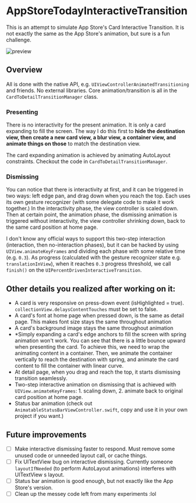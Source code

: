 # AppStoreTodayInteractiveTransition
This is an attempt to simulate App Store's Card Interactive Transition. It is not exactly the same as the App Store's animation, but sure is a fun challenge.

![preview](https://raw.githubusercontent.com/aunnnn/AppStoreiOS11InteractiveTransition/master/appstoreios11.gif)

## Overview

All is done with the native API, e.g. `UIViewControllerAnimatedTransitioning` and friends. No external libraries. Core animation/transition is all in the `CardToDetailTransitionManager` class.

### Presenting
There is no interactivity for the present animation. It is only a card expanding to fill the screen. The way I do this first to **hide the destination view, then create a new card view, a blur view, a container view, and animate things on those** to match the destination view.

The card expanding animation is achieved by animating AutoLayout constraints. Checkout the code in `CardToDetailTransitionManager`.

### Dismissing
You can notice that there is interactivity at first, and it can be triggered in two ways: left edge pan, and drag down when you reach the top. Each uses its own gesture recognizer (with some delegate code to make it work together.)  In the interactivity phase, the view controller is scaled down. Then at certain point, the animation phase, the dismissing animation is triggered without interactivity, the view controller shrinking down, back to the same card position at home page.

I don't know any official ways to support this two-step interaction (interaction, then no-interaction phases), but it can be hacked by using `UIView.animateKeyFrames` and dividing each phase with some relative time (e.g. `0.3`). As progress (calculated with the gesture recognizer state e.g. `translationInView`), when it reaches `0.3` progress threshold, we call `finish()` on the `UIPercentDrivenInteractiveTransition`.


## Other details you realized after working on it:
- A card is very responsive on press-down event (isHighlighted = true). `collectionView.delaysContentTouches` must be set to false.
- A card's font at home page when pressed down, is the same as detail page. This makes font size stays the same throughout animation
- A card's background image stays the same throughout animation
- \*Simply expanding a card's edge anchors to fill the screen with spring animation won't work. You can see that there is a little bounce upward when presenting the card. To achieve this, we need to wrap the animating content in a container. Then, we animate the container vertically to reach the destination with spring, and animate the card content to fill the container with linear curve.
- At detail page, when you drag and reach the top, it starts dismissing transition seamlessly.
- Two-step interactive animation on dismissing that is achieved with `UIView.animateKeyFrames`: 1. scaling down, 2. animate back to original card position at home page.
- Status bar animation (check out `AnimatableStatusBarViewController.swift`, copy and use it in your own project if you want.)

## Future improvements
- [ ] Make interactive dismissing faster to respond. Must remove some unused code or unneeded layout call, or cache things.
- [ ] Fix UITextView bug on interactive dismissing. Currently someone `layoutIfNeeded` (to perform AutoLayout animations) interferes with UITextView
s layout.
- [ ] Status bar animation is good enough, but not exactly like the App Store's version.
- [ ] Clean up the messey code left from many experiments :lol
